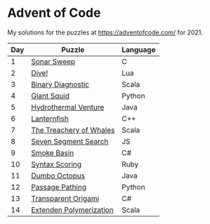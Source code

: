 # Advent of Code

My solutions for the puzzles at https://adventofcode.com/ for 2021.

| Day | Puzzle | Language |
|---|---|---|
| 1 | [Sonar Sweep](https://adventofcode.com/2021/day/1) | C |
| 2 | [Dive!](https://adventofcode.com/2021/day/2) | Lua |
| 3 | [Binary Diagnostic](https://adventofcode.com/2021/day/3) | Scala |
| 4 | [Giant Squid](https://adventofcode.com/2021/day/4) | Python |
| 5 | [Hydrothermal Venture](https://adventofcode.com/2021/day/5) | Java |
| 6 | [Lanternfish](https://adventofcode.com/2021/day/6) | C++ |
| 7 | [The Treachery of Whales](https://adventofcode.com/2021/day/7) | Scala |
| 8 | [Seven Segment Search](https://adventofcode.com/2021/day/8) | JS |
| 9 | [Smoke Basin](https://adventofcode.com/2021/day/9) | C# |
| 10 | [Syntax Scoring](https://adventofcode.com/2021/day/10) | Ruby |
| 11 | [Dumbo Octopus](https://adventofcode.com/2021/day/11) | Java |
| 12 | [Passage Pathing](https://adventofcode.com/2021/day/11) | Python |
| 13 | [Transparent Origami](https://adventofcode.com/2021/day/13) | C# |
| 14 | [Extenden Polymerization](https://adventofcode.com/2021/day/14) | Scala |

